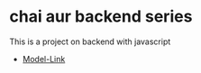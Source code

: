 # chai aur backend series

This is a project on backend with javascript


- [Model-Link](https://app.eraser.io/workspace/YtPqZ1VogxGy1jzIDkzj)
